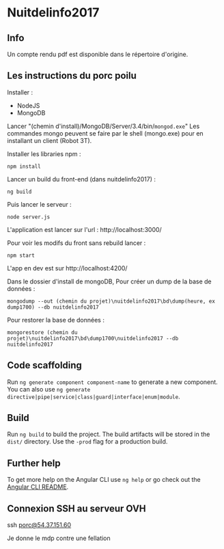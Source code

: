 # Nuitdelinfo2017

## Info

Un compte rendu pdf est disponible dans le répertoire d'origine.

## Les instructions du porc poilu

Installer :
* NodeJS
* MongoDB

Lancer "(chemin d'install)/MongoDB/Server/3.4/bin/`mongod.exe`" 
Les commandes mongo peuvent se faire par le shell (mongo.exe) pour en installant un client (Robot 3T).

Installer les libraries npm : 
```
npm install
```

Lancer un build du front-end (dans nuitdelinfo2017) : 
```
ng build
```

Puis lancer le serveur : 
```
node server.js
```

L'application est lancer sur l'url :
 http://localhost:3000/

Pour voir les modifs du front sans rebuild lancer : 
```
npm start
```
L'app en dev est sur http://localhost:4200/

Dans le dossier d'install de mongoDB, 
Pour créer un dump de la base de données :
```
mongodump --out (chemin du projet)\nuitdelinfo2017\bd\dump(heure, ex dump1700) --db nuitdelinfo2017
``` 

Pour restorer la base de données :
```
mongorestore (chemin du projet)\nuitdelinfo2017\bd\dump1700\nuitdelinfo2017 --db nuitdelinfo2017
```


## Code scaffolding

Run `ng generate component component-name` to generate a new component. You can also use `ng generate directive|pipe|service|class|guard|interface|enum|module`.

## Build

Run `ng build` to build the project. The build artifacts will be stored in the `dist/` directory. Use the `-prod` flag for a production build.


## Further help

To get more help on the Angular CLI use `ng help` or go check out the [Angular CLI README](https://github.com/angular/angular-cli/blob/master/README.md).

## Connexion SSH au serveur OVH

ssh porc@54.37.151.60

Je donne le mdp contre une fellation

